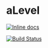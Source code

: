 # aLevel

[![Inline docs](http://inch-ci.org/github/MrHarrisonBarker/aLevel.svg?branch=master)](http://inch-ci.org/github/MrHarrisonBarker/aLevel)

[![Build Status](http://inch-ci.org/github/MrHarrisonBarker/aLevel.svg?branch=master)](http://inch-ci.org/github/MrHarrisonBarker/aLevel)
